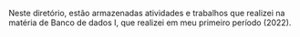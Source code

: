 Neste diretório, estão armazenadas atividades e trabalhos que realizei na matéria de Banco de dados I, que realizei em meu primeiro período (2022).
